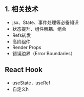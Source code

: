 ## 1. 相关技术
- jsx、State、事件处理等必备知识
- 状态提升、组件解耦、组合
- Refs转发
- 高阶组件
- Render Props
- 错误边界（Error Boundaries）

## React Hook
- useState，useRef
- 自定义h
<!--stackedit_data:
eyJoaXN0b3J5IjpbLTkwMjUzOTUwMywtMTYwNDQ5NDc1N119
-->